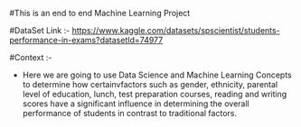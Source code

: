 #This is an end to end Machine Learning Project

#DataSet Link :- https://www.kaggle.com/datasets/spscientist/students-performance-in-exams?datasetId=74977

#Context :- 

  - Here we are going to use Data Science and Machine Learning Concepts to determine how certainvfactors such as gender, ethnicity, parental level of education, 
    lunch, test preparation courses, reading and writing scores have a significant influence in determining the overall performance of students in contrast to 
    traditional factors.
  
